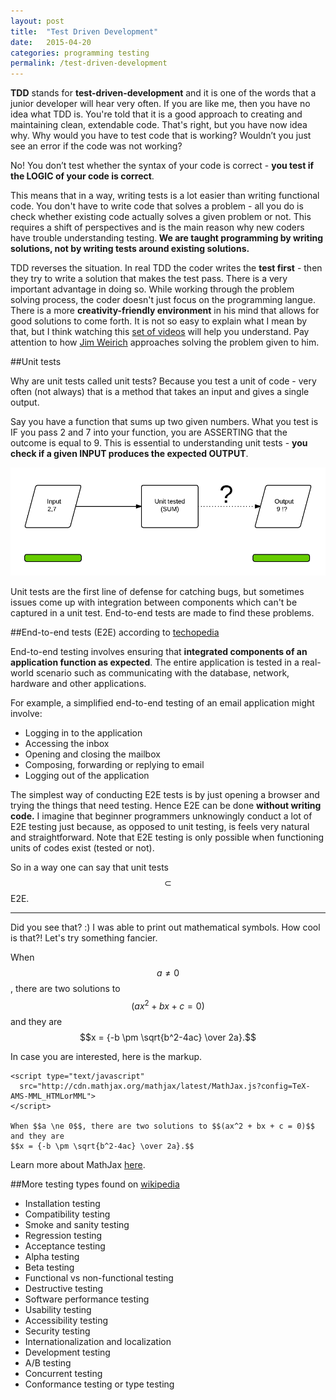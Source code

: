 ```yaml
---
layout: post
title:  "Test Driven Development"
date:   2015-04-20
categories: programming testing
permalink: /test-driven-development
---
```


<strong>TDD</strong> stands for <strong>test-driven-development</strong> and it is one of the words that a junior developer will hear very often. If you are like me, then you have no idea what TDD is. You're told that it is a good approach to creating and maintaining clean, extendable code. That's right, but you have now idea why. Why would you have to test code that is working? Wouldn’t you just see an error if the code was not working?

No! You don’t test whether the syntax of your code is correct - <strong>you test if the LOGIC of your code is correct</strong>.

This means that in a way, writing tests is a lot easier than writing functional code. You don't have to write code that solves a problem - all you do is check whether existing code actually solves a given problem or not. This requires a shift of perspectives and is the main reason why new coders have trouble understanding testing.<strong> We are taught programming by writing solutions, not by writing tests around existing solutions.</strong>

TDD reverses the situation. In real TDD the coder writes the **test first** - then they try to write a solution that makes the test pass. There is a very important advantage in doing so. While working through the problem solving process, the coder doesn't just focus on the programming langue. There is a more **creativity-friendly environment** in his mind that allows for good solutions to come forth. It is not so easy to explain what I mean by that, but I think watching this <a href="http://www.pluralsight.com/courses/play-by-play-jim-weirich" target="_blank">set of videos</a> will help you understand. Pay attention to how <a href="http://en.wikipedia.org/wiki/Jim_Weirich" target="_blank">Jim Weirich</a> approaches solving the problem given to him.

##Unit tests

Why are unit tests called unit tests? Because you test a unit of code - very often (not always) that is a method that takes an input and gives a single output.

Say you have a function that sums up two given numbers. What you test is IF you pass 2 and 7 into your function, you are ASSERTING that the outcome is equal to 9. This is essential to understanding unit tests - <strong>you check if a given INPUT produces the expected OUTPUT</strong>.

![Unit test diagram](/assets/unit-test.png)

Unit tests are the first line of defense for catching bugs, but sometimes issues come up with integration between components which can't be captured in a unit test. End-to-end tests are made to find these problems.

##End-to-end tests (E2E) according to <a href="http://www.techopedia.com/definition/7035/end-to-end-test" target="_blank">techopedia</a>

End-to-end testing involves ensuring that **integrated components of an application function as expected**. The entire application is tested in a real-world scenario such as communicating with the database, network, hardware and other applications.

For example, a simplified end-to-end testing of an email application might involve:

- Logging in to the application
- Accessing the inbox
- Opening and closing the mailbox
- Composing, forwarding or replying to email
- Logging out of the application

The simplest way of conducting E2E tests is by just opening a browser and trying the things that need testing. Hence E2E can be done **without writing code.** I imagine that beginner programmers unknowingly conduct a lot of E2E testing just because, as opposed to unit testing, is feels very natural and straightforward. Note that E2E testing is only possible when functioning units of codes exist (tested or not).

<script type="text/javascript"
  src="http://cdn.mathjax.org/mathjax/latest/MathJax.js?config=TeX-AMS-MML_HTMLorMML">
</script>

So in a way one can say that unit tests $$\subset$$ E2E.

---

<span id="math">Did you see that? :) I was able to print out mathematical symbols. How cool is that?! Let's try something fancier.</span>

When $$a \ne 0$$, there are two solutions to $$(ax^2 + bx + c = 0)$$ and they are
$$x = {-b \pm \sqrt{b^2-4ac} \over 2a}.$$

In case you are interested, here is the markup.

    <script type="text/javascript"
      src="http://cdn.mathjax.org/mathjax/latest/MathJax.js?config=TeX-AMS-MML_HTMLorMML">
    </script>

    When $$a \ne 0$$, there are two solutions to $$(ax^2 + bx + c = 0)$$ and they are
    $$x = {-b \pm \sqrt{b^2-4ac} \over 2a}.$$

Learn more about MathJax <a href="http://docs.mathjax.org/en/latest/index.html" target="_blank">here</a>.

##More testing types found on <a href="http://en.wikipedia.org/wiki/Software_testing" target="_blank">wikipedia</a>

- Installation testing
- Compatibility testing
- Smoke and sanity testing
- Regression testing
- Acceptance testing
- Alpha testing
- Beta testing
- Functional vs non-functional testing
- Destructive testing
- Software performance testing
- Usability testing
- Accessibility testing
- Security testing
- Internationalization and localization
- Development testing
- A/B testing
- Concurrent testing
- Conformance testing or type testing
